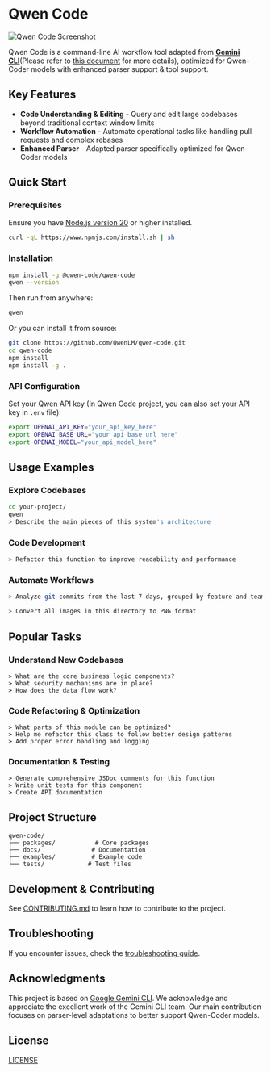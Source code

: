 # Qwen Code

![Qwen Code Screenshot](./docs/assets/qwen-screenshot.png)

Qwen Code is a command-line AI workflow tool adapted from [**Gemini CLI**](https://github.com/google-gemini/gemini-cli)(Please refer to [this document](./README.gemini.md) for more details), optimized for Qwen-Coder models with enhanced parser support & tool support.

## Key Features

- **Code Understanding & Editing** - Query and edit large codebases beyond traditional context window limits
- **Workflow Automation** - Automate operational tasks like handling pull requests and complex rebases
- **Enhanced Parser** - Adapted parser specifically optimized for Qwen-Coder models

## Quick Start

### Prerequisites

Ensure you have [Node.js version 20](https://nodejs.org/en/download) or higher installed.

```bash
curl -qL https://www.npmjs.com/install.sh | sh
```

### Installation

```bash
npm install -g @qwen-code/qwen-code
qwen --version
```

Then run from anywhere:

```bash
qwen
```

Or you can install it from source:

```bash
git clone https://github.com/QwenLM/qwen-code.git
cd qwen-code
npm install
npm install -g .
```

### API Configuration

Set your Qwen API key (In Qwen Code project, you can also set your API key in `.env` file):

```bash
export OPENAI_API_KEY="your_api_key_here"
export OPENAI_BASE_URL="your_api_base_url_here"
export OPENAI_MODEL="your_api_model_here"
```

## Usage Examples

### Explore Codebases

```sh
cd your-project/
qwen
> Describe the main pieces of this system's architecture
```

### Code Development

```sh
> Refactor this function to improve readability and performance
```

### Automate Workflows

```sh
> Analyze git commits from the last 7 days, grouped by feature and team member
```

```sh
> Convert all images in this directory to PNG format
```

## Popular Tasks

### Understand New Codebases

```text
> What are the core business logic components?
> What security mechanisms are in place?
> How does the data flow work?
```

### Code Refactoring & Optimization

```text
> What parts of this module can be optimized?
> Help me refactor this class to follow better design patterns
> Add proper error handling and logging
```

### Documentation & Testing

```text
> Generate comprehensive JSDoc comments for this function
> Write unit tests for this component
> Create API documentation
```

## Project Structure

```
qwen-code/
├── packages/           # Core packages
├── docs/              # Documentation
├── examples/          # Example code
└── tests/            # Test files
```

## Development & Contributing

See [CONTRIBUTING.md](./CONTRIBUTING.md) to learn how to contribute to the project.

## Troubleshooting

If you encounter issues, check the [troubleshooting guide](docs/troubleshooting.md).

## Acknowledgments

This project is based on [Google Gemini CLI](https://github.com/google-gemini/gemini-cli). We acknowledge and appreciate the excellent work of the Gemini CLI team. Our main contribution focuses on parser-level adaptations to better support Qwen-Coder models.

## License

[LICENSE](./LICENSE)
